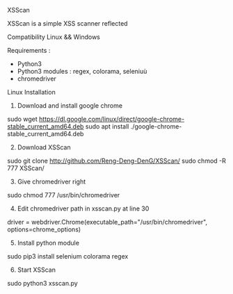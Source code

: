 XSScan

XSScan is a simple XSS scanner reflected

Compatibility Linux && Windows

Requirements :

- Python3
- Python3 modules : regex, colorama, seleniuù 
- chromedriver

Linux Installation

1) Download and install google chrome

sudo wget https://dl.google.com/linux/direct/google-chrome-stable_current_amd64.deb
sudo apt install ./google-chrome-stable_current_amd64.deb

2) Download XSScan

sudo git clone http://github.com/Reng-Deng-DenG/XSScan/
sudo chmod -R 777 XSScan/

3) Give chromedriver right

sudo chmod 777 /usr/bin/chromedriver

4) Edit chromedriver path in xsscan.py at line 30

driver = webdriver.Chrome(executable_path="/usr/bin/chromedriver", options=chrome_options)

5) Install python module

sudo pip3 install selenium colorama regex

6) Start XSScan

sudo python3 xsscan.py





